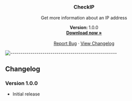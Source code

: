 <h3 align="center">CheckIP</h3>
<p align="center">Get more information about an IP address</p>
<p align="center">
    <strong>Version: </strong>1.0.0
    <br />
    <a href="https://dl.exploitox.de/checkip/CheckIP_V1.0.0_Setup.exe"><strong>Download now »</strong></a>
    <br />
    <br />
    <a href="https://github.com/valnoxy/checkip/issues">Report Bug</a>
    ·
    <a href="https://github.com/valnoxy/checkip/blob/main/CHANGELOG.md">View Changelog</a>
  </p>
</p>

![-----------------------------------------------------](https://dl.exploitox.de/t440p-oc/rainbow.png)

## Changelog
### Version 1.0.0
- Initial release